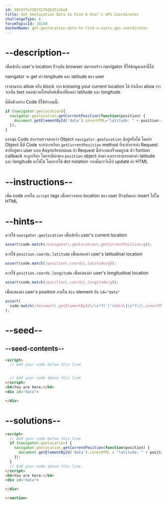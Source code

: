 ```yaml
---
id: 587d7faf367417b2b2512be8
title: Get Geolocation Data to Find A User's GPS Coordinates
challengeType: 6
forumTopicId: 18188
dashedName: get-geolocation-data-to-find-a-users-gps-coordinates
---
```


# --description--

เพื่อเข้าถึง user's location ปัจจุบัน browser สมารถสร้าง navigator ที่ให้ข้อมูลเหล่านี้ได้

navigator จะ get ค่า longitude และ latitude ของ user

เราสามารถ allow หรือ block จาก knowing your current location ได้
ถ้าเลือก allow เราจะเห็น text บนหน้าจอโทรศัทท์เพื่อเปลี่ยนค่า latitude และ longitude

นี่คือตัวอย่าง Code ที่ใช้ทำงานนี้:

```js
if (navigator.geolocation){
  navigator.geolocation.getCurrentPosition(function(position) {
    document.getElementById('data').innerHTML="latitude: " + position.coords.latitude + "<br>longitude: " + position.coords.longitude;
  });
}
```

แรกสุด Code ทำการตรวจสอบว่า Object `navigator.geolocation` มีอยู่หรือไม่ โดยถ้า Object นี้มี Code จะทำการเรียก `getCurrentPosition` method ที่จะทำการส่ง Request ค่าที่อยู่ของ user แบบ Asynchronous 
ถ้า Request นี้ทำงานเสร็จสมบูรณ์ ตัว funtion callback จะถูกเรียก โดยจะมีค่าของ `position` object ส่งมา และเราสามารถนำค่า latitude และ longitude มาใช้ได้ โดยการใช้ dot notation 
จากนั้นเราจึงไป update ค่า HTML

# --instructions--

เพิ่ม code ภายใน `script` tags เพื่อตรวจสอบ location ของ user ปัจจุบันและ insert ไปใน HTML

# --hints--

ควรใช้ `navigator.geolocation` เพื่อเข้าถึง user's current location

```js
assert(code.match(/navigator\.geolocation\.getCurrentPosition/g));
```

ควรใช้ `position.coords.latitude` เพื่อแสดงค่า user's latitudinal location

```js
assert(code.match(/position\.coords\.latitude/g));
```

ควรใช้ `position.coords.longitude` เพื่อแสดงค่า user's longitudinal location

```js
assert(code.match(/position\.coords\.longitude/g));
```

เพื่อแสดงค่า user's position ภายใน `div` element กับ `id="data"`

```js
assert(
  code.match(/document\.getElementById\(\s*?('|")data\1\s*?\)\.innerHTML/g)
);
```

# --seed--

## --seed-contents--

```html
<script>
  // Add your code below this line


  // Add your code above this line
</script>
<h4>You are here:</h4>
<div id="data">

</div>
```

# --solutions--

```html
<script>
  // Add your code below this line
  if (navigator.geolocation) {
    navigator.geolocation.getCurrentPosition(function(position) {
      document.getElementById('data').innerHTML = "latitude: " + position.coords.latitude + "<br>longitude: " + position.coords.longitude;
    });
  }
  // Add your code above this line
</script>
<h4>You are here:</h4>
<div id="data">

</div>

</section>
```
